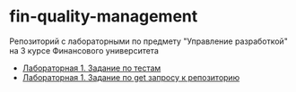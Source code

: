 # fin-quality-management
Репозиторий с лабораторными по предмету "Управление разработкой" на 3 курсе Финансового университета

- [Лабораторная 1. Задание по тестам](lab1_tests/README.md)
- [Лабораторная 1. Задание по get запросу к репозиторию](lab1_parse_github/README.md)